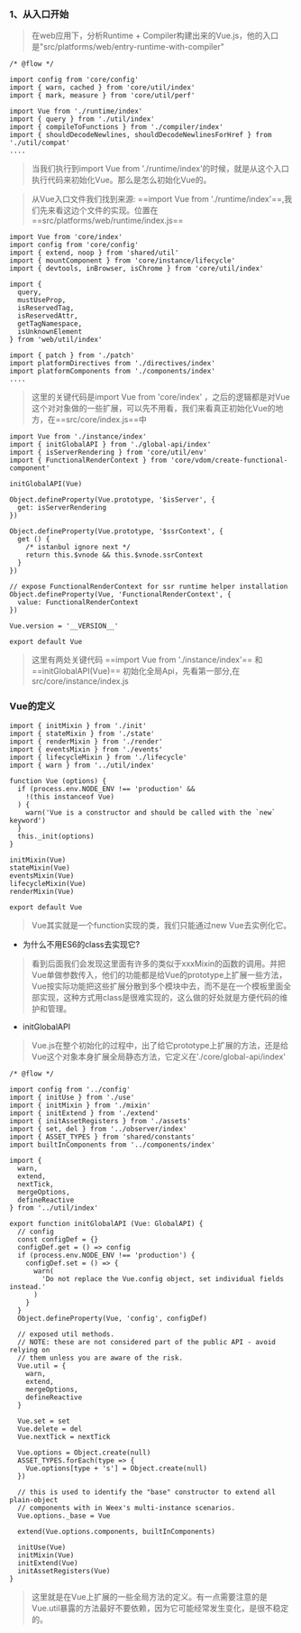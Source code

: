 ### 1、从入口开始
> 在web应用下，分析Runtime + Compiler构建出来的Vue.js，他的入口是"src/platforms/web/entry-runtime-with-compiler"

```
/* @flow */

import config from 'core/config'
import { warn, cached } from 'core/util/index'
import { mark, measure } from 'core/util/perf'

import Vue from './runtime/index'
import { query } from './util/index'
import { compileToFunctions } from './compiler/index'
import { shouldDecodeNewlines, shouldDecodeNewlinesForHref } from './util/compat'
....
```

> 当我们执行到import Vue from './runtime/index'的时候，就是从这个入口执行代码来初始化Vue。那么是怎么初始化Vue的。


> 从Vue入口文件我们找到来源: ==import Vue from './runtime/index'==,我们先来看这边个文件的实现。位置在==src/platforms/web/runtime/index.js==

```
import Vue from 'core/index'
import config from 'core/config'
import { extend, noop } from 'shared/util'
import { mountComponent } from 'core/instance/lifecycle'
import { devtools, inBrowser, isChrome } from 'core/util/index'

import {
  query,
  mustUseProp,
  isReservedTag,
  isReservedAttr,
  getTagNamespace,
  isUnknownElement
} from 'web/util/index'

import { patch } from './patch'
import platformDirectives from './directives/index'
import platformComponents from './components/index'
....
```

> 这里的关键代码是import Vue from 'core/index' ，之后的逻辑都是对Vue这个对对象做的一些扩展，可以先不用看，我们来看真正初始化Vue的地方，在==src/core/index.js==中


```
import Vue from './instance/index'
import { initGlobalAPI } from './global-api/index'
import { isServerRendering } from 'core/util/env'
import { FunctionalRenderContext } from 'core/vdom/create-functional-component'

initGlobalAPI(Vue)

Object.defineProperty(Vue.prototype, '$isServer', {
  get: isServerRendering
})

Object.defineProperty(Vue.prototype, '$ssrContext', {
  get () {
    /* istanbul ignore next */
    return this.$vnode && this.$vnode.ssrContext
  }
})

// expose FunctionalRenderContext for ssr runtime helper installation
Object.defineProperty(Vue, 'FunctionalRenderContext', {
  value: FunctionalRenderContext
})

Vue.version = '__VERSION__'

export default Vue
```
>这里有两处关键代码 ==import Vue from './instance/index'== 和 ==initGlobalAPI(Vue)==
>初始化全局Api，先看第一部分,在src/core/instance/index.js

### Vue的定义
```
import { initMixin } from './init'
import { stateMixin } from './state'
import { renderMixin } from './render'
import { eventsMixin } from './events'
import { lifecycleMixin } from './lifecycle'
import { warn } from '../util/index'

function Vue (options) {
  if (process.env.NODE_ENV !== 'production' &&
    !(this instanceof Vue)
  ) {
    warn('Vue is a constructor and should be called with the `new` keyword')
  }
  this._init(options)
}

initMixin(Vue)
stateMixin(Vue)
eventsMixin(Vue)
lifecycleMixin(Vue)
renderMixin(Vue)

export default Vue
```
> Vue其实就是一个function实现的类，我们只能通过new Vue去实例化它。

- 为什么不用ES6的class去实现它?
> 看到后面我们会发现这里面有许多的类似于xxxMixin的函数的调用。并把Vue单做参数传入，他们的功能都是给Vue的prototype上扩展一些方法，Vue按实际功能把这些扩展分散到多个模块中去，而不是在一个模板里面全部实现，这种方式用class是很难实现的，这么做的好处就是方便代码的维护和管理。

- initGlobalAPI
> Vue.js在整个初始化的过程中，出了给它prototype上扩展的方法，还是给Vue这个对象本身扩展全局静态方法，它定义在'./core/global-api/index'


```
/* @flow */

import config from '../config'
import { initUse } from './use'
import { initMixin } from './mixin'
import { initExtend } from './extend'
import { initAssetRegisters } from './assets'
import { set, del } from '../observer/index'
import { ASSET_TYPES } from 'shared/constants'
import builtInComponents from '../components/index'

import {
  warn,
  extend,
  nextTick,
  mergeOptions,
  defineReactive
} from '../util/index'

export function initGlobalAPI (Vue: GlobalAPI) {
  // config
  const configDef = {}
  configDef.get = () => config
  if (process.env.NODE_ENV !== 'production') {
    configDef.set = () => {
      warn(
        'Do not replace the Vue.config object, set individual fields instead.'
      )
    }
  }
  Object.defineProperty(Vue, 'config', configDef)

  // exposed util methods.
  // NOTE: these are not considered part of the public API - avoid relying on
  // them unless you are aware of the risk.
  Vue.util = {
    warn,
    extend,
    mergeOptions,
    defineReactive
  }

  Vue.set = set
  Vue.delete = del
  Vue.nextTick = nextTick

  Vue.options = Object.create(null)
  ASSET_TYPES.forEach(type => {
    Vue.options[type + 's'] = Object.create(null)
  })

  // this is used to identify the "base" constructor to extend all plain-object
  // components with in Weex's multi-instance scenarios.
  Vue.options._base = Vue

  extend(Vue.options.components, builtInComponents)

  initUse(Vue)
  initMixin(Vue)
  initExtend(Vue)
  initAssetRegisters(Vue)
}
```
> 这里就是在Vue上扩展的一些全局方法的定义。有一点需要注意的是Vue.util暴露的方法最好不要依赖，因为它可能经常发生变化，是很不稳定的。

